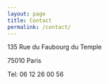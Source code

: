 ```yaml
---
layout: page
title: Contact
permalink: /contact/
---
```


135 Rue du Faubourg du Temple

75010 Paris

Tel: 06 12 26 00 56
